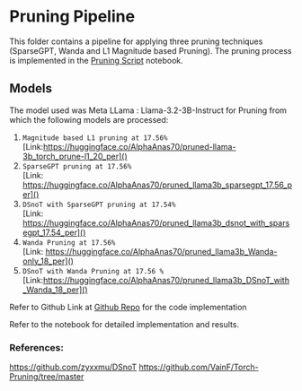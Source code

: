 # Pruning Pipeline

This folder contains a pipeline for applying three pruning techniques (SparseGPT, Wanda and L1 Magnitude based Pruning). The pruning process is implemented in the [Pruning Script](final-pruning.ipynb) notebook.



## Models
The model used was Meta LLama : Llama-3.2-3B-Instruct for Pruning from which the following models are processed:
1. `Magnitude based L1 pruning at 17.56%`  
	[Link:https://huggingface.co/AlphaAnas70/pruned-llama-3b_torch_prune-l1_20_per]()
2. `SparseGPT pruning at 17.56%`  
	[Link: https://huggingface.co/AlphaAnas70/pruned_llama3b_sparsegpt_17.56_per]()
3. `DSnoT with SparseGPT pruning at 17.54%`  
	[Link: https://huggingface.co/AlphaAnas70/pruned_llama3b_dsnot_with_sparsegpt_17.54_per]()
4. `Wanda Pruning at 17.56%`  
	[Link: https://huggingface.co/AlphaAnas70/pruned_llama3b_Wanda-only_18_per]()
5. `DSnoT with Wanda Pruning at 17.56 %`  
	[Link:https://huggingface.co/AlphaAnas70/pruned_llama3b_DSnoT_with_Wanda_18_per]()


Refer to Github Link at [Github Repo](https://github.com/AlphaAnas/DSnoT) for the code implementation

Refer to the notebook for detailed implementation and results.



### References:
https://github.com/zyxxmu/DSnoT
https://github.com/VainF/Torch-Pruning/tree/master


